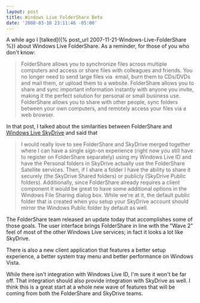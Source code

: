 ```yaml
---
layout: post
title: Windows Live FolderShare Beta
date: '2008-03-10 23:11:46 -05:00'
---
```


A while ago I [talked]({% post_url 2007-11-21-Windows-Live-FolderShare %}) about Windows Live FolderShare. As a reminder, for those of you who don't know: 

> FolderShare allows you to synchronize files across multiple computers and access or share files with colleagues and friends. You no longer need to send large files via  email, burn them to CDs/DVDs and mail them, or upload them to a website. FolderShare allows you to share and sync important information instantly with anyone you invite, making it the perfect solution for personal or small business use. FolderShare allows you to share with other people, sync folders between your own computers, and remotely access your files via a web browser.

In that post, I talked about the similarities between FolderShare and [Windows Live SkyDrive](http://skydrive.live.com/) and said that 

> I would really love to see FolderShare and SkyDrive merged together where I can have a single sign-on experience (right now you still have to register on FolderShare separately) using my Windows Live ID and have the Personal folders in SkyDrive actually use the FolderShare Satellite services. Then, if I share a folder I have the ability to share it securely (the SkyDrive Shared folders) or publicly (SkyDrive Public folders). Additionally, since FolderShare already requires a client component it would be great to have some additional options in the Windows File Sharing dialog box. While we're at it, the default public folder that is created when you setup your SkyDrive account should mirror the Windows Public folder by default as well.

The FolderShare team released an update today that accomplishes some of those goals. The user interface brings FolderShare in line with the "Wave 2" feel of most of the other Windows Live services; in fact it looks a lot like SkyDrive.

There is also a new client application that features a better setup experience, a better system tray menu and better performance on Windows Vista.

While there isn't integration with Windows Live ID, I'm sure it won't be far off. That integration should also provide integration with SkyDrive as well. I think this is a great start at a whole new wave of features that will be coming from both the FolderShare and SkyDrive teams.
